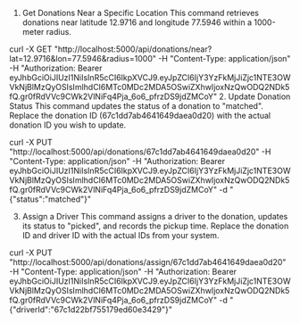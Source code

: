 1. Get Donations Near a Specific Location
This command retrieves donations near latitude 12.9716 and longitude 77.5946 within a 1000-meter radius.


curl -X GET "http://localhost:5000/api/donations/near?lat=12.9716&lon=77.5946&radius=1000" -H "Content-Type: application/json" -H "Authorization: Bearer eyJhbGciOiJIUzI1NiIsInR5cCI6IkpXVCJ9.eyJpZCI6IjY3YzFkMjJiZjc1NTE3OWVkNjBlMzQyOSIsImlhdCI6MTc0MDc2MDA5OSwiZXhwIjoxNzQwODQ2NDk5fQ.gr0fRdVVc9CWk2VlNiFq4Pja_6o6_pfrzDS9jdZMCoY"
2. Update Donation Status
This command updates the status of a donation to "matched".
Replace the donation ID (67c1dd7ab4641649daea0d20) with the actual donation ID you wish to update.


curl -X PUT "http://localhost:5000/api/donations/67c1dd7ab4641649daea0d20" -H "Content-Type: application/json" -H "Authorization: Bearer eyJhbGciOiJIUzI1NiIsInR5cCI6IkpXVCJ9.eyJpZCI6IjY3YzFkMjJiZjc1NTE3OWVkNjBlMzQyOSIsImlhdCI6MTc0MDc2MDA5OSwiZXhwIjoxNzQwODQ2NDk5fQ.gr0fRdVVc9CWk2VlNiFq4Pja_6o6_pfrzDS9jdZMCoY" -d "{\"status\":\"matched\"}"

3. Assign a Driver
This command assigns a driver to the donation, updates its status to "picked", and records the pickup time.
Replace the donation ID and driver ID with the actual IDs from your system.


curl -X PUT "http://localhost:5000/api/donations/assign/67c1dd7ab4641649daea0d20" -H "Content-Type: application/json" -H "Authorization: Bearer eyJhbGciOiJIUzI1NiIsInR5cCI6IkpXVCJ9.eyJpZCI6IjY3YzFkMjJiZjc1NTE3OWVkNjBlMzQyOSIsImlhdCI6MTc0MDc2MDA5OSwiZXhwIjoxNzQwODQ2NDk5fQ.gr0fRdVVc9CWk2VlNiFq4Pja_6o6_pfrzDS9jdZMCoY" -d "{\"driverId\":\"67c1d22bf755179ed60e3429\"}"
